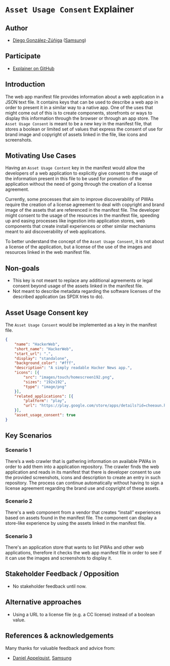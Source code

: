 # `Asset Usage Consent` Explainer
## Author
* [Diego González-Zúñiga](https://twitter.com/diekus) ([Samsung](https://samsunginter.net))

## Participate
* [Explainer on GitHub](https://github.com/SamsungInternet/Explainers/blob/master/Manifest/AssetUsageConsent.md)

## Introduction
The web app manifest file provides information about a web application in a JSON text file. It contains keys that can be used to describe a web app in order to present it in a similar way to a native app. One of the uses that might come out of this is to create components, storefronts or ways to display this information through the browser or through an app store. The `Asset Usage Consent` is meant to be a new key in the manifest file, that stores a boolean or limited set of values that express the consent of use for brand image and copyright of assets linked in the file, like icons and screenshots.

## Motivating Use Cases
Having an `Asset Usage Content` key in the manifest would allow the developers of a web application to explicitly give consent to the usage of the information present in this file to be used for promotion of the application without the need of going through the creation of a license agreement. 

Currently, some processes that aim to improve discoverability of PWAs require the creation of a license agreement to deal with copyright and brand image of the assets that are referenced in the manifest file. The developer might consent to the usage of the resources in the manifest file, speeding up and easing processes like ingestion into application stores, web components that create install experiences or other similar mechanisms meant to aid discoverability of web applications.

To better understand the concept of the `Asset Usage Consent`, it is not about a license of the application, but a license of the use of the images and resources linked in the web manifest file.

## Non-goals
* This key is not meant to replace any additional agreements or legal consent beyond usage of the assets linked in the manifest file.
* Not meant to describe metadata regarding the software licenses of the described application (as SPDX tries to do).

## Asset Usage Consent key
The `Asset Usage Consent` would be implemented as a key in the manifest file. 
```json
{
    "name": "HackerWeb",
    "short_name": "HackerWeb",
    "start_url": ".",
    "display": "standalone",
    "background_color": "#fff",
    "description": "A simply readable Hacker News app.",
    "icons": [{
        "src": "images/touch/homescreen192.png",
        "sizes": "192x192",
        "type": "image/png"
    }],
    "related_applications": [{
        "platform": "play",
        "url": "https://play.google.com/store/apps/details?id=cheeaun.hackerweb"
    }],
    "asset_usage_consent": true
}

```
## Key Scenarios

### Scenario 1
There’s a web crawler that is gathering information on available PWAs in order to add them into a application repository. The crawler finds the web application and reads in its manifest that there is developer consent to use the provided screenshots, icons and description to create an entry in such repository. The process can continue automatically without having to sign a license agreement regarding the brand use and copyright of these assets.

### Scenario 2
There's a web component from a vendor that creates “install” experiences based on assets found in the manifest file. The component can display a store-like experience by using the assets linked in the manifest file. 

### Scenario 3
There's an application store that wants to list PWAs and other web applications, therefore it checks the web app manifest file in order to see if it can use the images and screenshots to display it.

## Stakeholder Feedback / Opposition
* No stakeholder feedback until now.

## Alternative approaches
* Using a URL to a license file (e.g. a CC license) instead of a boolean value.

## References & acknowledgements
Many thanks for valuable feedback and advice from:
* [Daniel Appelquist](https://twitter.com/torgo), [Samsung](https://samsunginter.net) 
